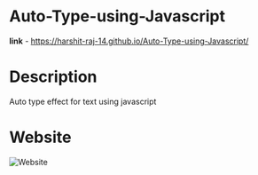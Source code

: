 # Auto-Type-using-Javascript

**link** - https://harshit-raj-14.github.io/Auto-Type-using-Javascript/

# Description
Auto type effect for text using javascript

# Website
![Website](https://user-images.githubusercontent.com/98808802/213633618-15b531aa-ed5c-48bb-8146-51c736c79a45.png)
